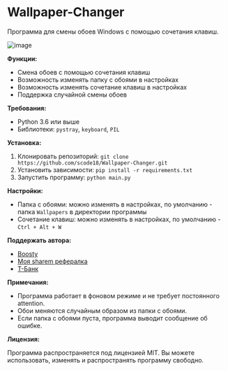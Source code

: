 # Wallpaper-Changer
Программа для смены обоев Windows с помощью сочетания клавиш.

![image](https://github.com/user-attachments/assets/f25397c1-5fac-4e9c-aee8-b4c660e1cd4e)

**Функции:**

* Смена обоев с помощью сочетания клавиш
* Возможность изменять папку с обоями в настройках
* Возможность изменять сочетание клавиш в настройках
* Поддержка случайной смены обоев

**Требования:**

* Python 3.6 или выше
* Библиотеки: `pystray`, `keyboard`, `PIL`

**Установка:**

1. Клонировать репозиторий: `git clone https://github.com/scode18/Wallpaper-Changer.git`
2. Установить зависимости: `pip install -r requirements.txt`
3. Запустить программу: `python main.py`

**Настройки:**

* Папка с обоями: можно изменять в настройках, по умолчанию - папка `Wallpapers` в директории программы
* Сочетание клавиш: можно изменять в настройках, по умолчанию - `Ctrl + Alt + W`

**Поддержать автора:**

* [Boosty](https://boosty.to/scode18/donate)<br>
* [Моя sharem рефералка](https://sharem.tech/r/user3e27791d)<br>
* [Т-Банк](https://www.tinkoff.ru/cf/2VBH9zSztcW)

**Примечания:**

* Программа работает в фоновом режиме и не требует постоянного attention.
* Обои меняются случайным образом из папки с обоями.
* Если папка с обоями пуста, программа выводит сообщение об ошибке.

**Лицензия:**

Программа распространяется под лицензией MIT. Вы можете использовать, изменять и распространять программу свободно.
